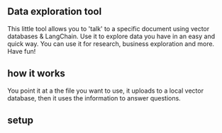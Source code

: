 

## Data exploration tool
This little tool allows you to 'talk' to a specific document using vector databases & LangChain. Use it to explore data you have in an easy and quick way. You can use it for research, business exploration and more. Have fun! 

## how it works
You point it at a the file you want to use, it uploads to a local vector database, then it uses the information to answer questions. 


## setup
